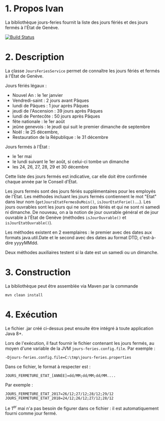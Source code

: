 # 1. Propos Ivan

La bibliothèque jours-feries fournit la liste des jours fériés et des jours fermés à l'État de Genève.

[![Build Status](https://travis-ci.com/ivandalbosco/jours-feries-2.svg?branch=master)](https://travis-ci.com/ivandalbosco/jours-feries-2)

# 2. Description

La classe ``JoursFeriesService`` permet de connaître les jours fériés et fermés à l'État de Genève.

Jours fériés légaux :
- Nouvel An : le 1er janvier
- Vendredi-saint : 2 jours avant Pâques
- lundi de Pâques : 1 jour après Pâques
- jeudi de l'Ascension : 39 jours après Pâques
- lundi de Pentecôte : 50 jours après Pâques
- fête nationale : le 1er août
- jeûne genevois : le jeudi qui suit le premier dimanche de septembre
- Noël : le 25 décembre,
- Restauration de la République : le 31 décembre

Jours fermés à l'État :
- le 1er mai
- le lundi suivant le 1er août, si celui-ci tombe un dimanche
- les 24, 26, 27, 28, 29 et 30 décembre

Cette liste des jours fermés est indicative, car elle doit être confirmée chaque année par le Conseil d'État.

Les jours fermés sont des jours fériés supplémentaires pour les employés de l'État.
Les méthodes incluant les jours fermés contiennent le mot "Etat" dans leur nom (``getJoursEtatFermesDuMois()``, 
``isJourEtatFerie()``....).
Les jours ouvrables sont les jours qui ne sont pas fériés et qui ne sont ni samedi ni dimanche. De nouveau, 
on a la notion de jour ouvrable général et de jour ouvrable à l'État de Genève (méthodes ``isJourOuvrable()`` et
``isJourEtatOuvrable()``).

Les méthodes existent en 2 exemplaires : le premier avec des dates aux formats java.util.Date et le second
avec des dates au format DTD, c'est-à-dire yyyyMMdd.

Deux méthodes auxiliaires testent si la date est un samedi ou un dimanche.

# 3. Construction

La bibliothèque peut être assemblée via Maven par la commande

```mvn clean install```

# 4. Exécution

Le fichier .jar créé ci-dessus peut ensuite être intégré à toute application Java 8+.

Lors de l'exécution, il faut fournir le fichier contenant les jours fermés, au moyen d'une variable de la JVM 
``jours-feries.config.file``. Par exemple :
```
-Djours-feries.config.file=C:\tmp\jours-feries.properties
```

Dans ce fichier, le format à respecter est :
```
JOURS_FERMETURE_ETAT_[ANNÉE]=dd/MM;dd/MM;dd/MM....
```

Par exemple :
```
JOURS_FERMETURE_ETAT_2017=26/12;27/12;28/12;29/12
JOURS_FERMETURE_ETAT_2018=24/12;26/12;27/12;28/12
```
Le 1<sup>er</sup> mai n'a pas besoin de figurer dans ce fichier : il est automatiquement fourni comme jour fermé.
